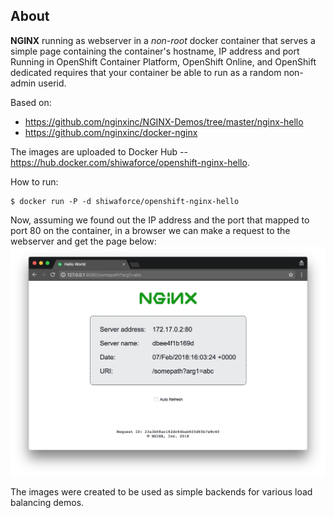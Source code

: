About
-----

**NGINX** running as webserver in a _non-root_ docker container that
serves a simple page containing the container's hostname, IP address and port
Running in OpenShift Container Platform, OpenShift Online, and OpenShift dedicated requires that your container be able to run as a random non-admin userid.

Based on:
 - https://github.com/nginxinc/NGINX-Demos/tree/master/nginx-hello
 - https://github.com/nginxinc/docker-nginx


The images are uploaded to Docker Hub -- https://hub.docker.com/shiwaforce/openshift-nginx-hello.

How to run:
```
$ docker run -P -d shiwaforce/openshift-nginx-hello
```

Now, assuming we found out the IP address and the port that mapped to port 80 on the container, in a browser we can make a request to the webserver and get the page below: ![hello](hello.png)

The images were created to be used as simple backends for various load balancing demos.
